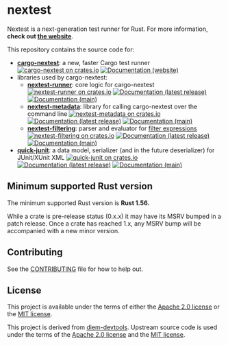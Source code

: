 # nextest

Nextest is a next-generation test runner for Rust. For more information, **check out [the website](https://nexte.st/)**.

This repository contains the source code for:

* [**cargo-nextest**](cargo-nextest): a new, faster Cargo test runner
  [![cargo-nextest on crates.io](https://img.shields.io/crates/v/cargo-nextest)](https://crates.io/crates/cargo-nextest)
  [![Documentation (website)](https://img.shields.io/badge/docs-nexte.st-blue)](https://nexte.st)
* libraries used by cargo-nextest:
  * [**nextest-runner**](nextest-runner): core logic for cargo-nextest
    [![nextest-runner on crates.io](https://img.shields.io/crates/v/nextest-runner)](https://crates.io/crates/nextest-runner)
    [![Documentation (latest release)](https://img.shields.io/badge/docs-latest-brightgreen)](https://docs.rs/nextest-runner)
    [![Documentation (main)](https://img.shields.io/badge/docs-main-purple)](https://nexte.st/rustdoc/quick_junit/)
  * [**nextest-metadata**](nextest-metadata): library for calling cargo-nextest over the command line
    [![nextest-metadata on crates.io](https://img.shields.io/crates/v/nextest-metadata)](https://crates.io/crates/nextest-metadata)
    [![Documentation (latest release)](https://img.shields.io/badge/docs-latest-brightgreen)](https://docs.rs/nextest-metadata)
    [![Documentation (main)](https://img.shields.io/badge/docs-main-purple)](https://nexte.st/rustdoc/nextest_metadata)
  * [**nextest-filtering**](nextest-filtering): parser and evaluator for [filter expressions](https://nexte.st/book/filter-expressions)
    [![nextest-filtering on crates.io](https://img.shields.io/crates/v/nextest-metadata)](https://crates.io/crates/nextest-filtering)
    [![Documentation (latest release)](https://img.shields.io/badge/docs-latest-brightgreen)](https://docs.rs/nextest-filtering)
    [![Documentation (main)](https://img.shields.io/badge/docs-main-purple)](https://nexte.st/rustdoc/nextest_filtering)
* [**quick-junit**](quick-junit): a data model, serializer (and in the future deserializer) for JUnit/XUnit XML
  [![quick-junit on crates.io](https://img.shields.io/crates/v/quick-junit)](https://crates.io/crates/quick-junit)
  [![Documentation (latest release)](https://img.shields.io/badge/docs-latest-brightgreen)](https://docs.rs/quick-junit/)
  [![Documentation (main)](https://img.shields.io/badge/docs-main-purple)](https://nexte.st/rustdoc/quick_junit/)

## Minimum supported Rust version

The minimum supported Rust version is **Rust 1.56.**

While a crate is pre-release status (0.x.x) it may have its MSRV bumped in a patch release. Once a
crate has reached 1.x, any MSRV bump will be accompanied with a new minor version.

## Contributing

See the [CONTRIBUTING](CONTRIBUTING.md) file for how to help out.

## License

This project is available under the terms of either the [Apache 2.0 license](LICENSE-APACHE) or the [MIT
license](LICENSE-MIT).

This project is derived from [diem-devtools](https://github.com/diem/diem-devtools/). Upstream
source code is used under the terms of the [Apache 2.0
license](https://github.com/diem/diem-devtools/blob/main/LICENSE-APACHE) and the [MIT
license](https://github.com/diem/diem-devtools/blob/main/LICENSE-MIT).

